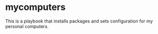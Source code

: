 # mycomputers

This is a playbook that installs packages and sets configuration for my personal computers.
